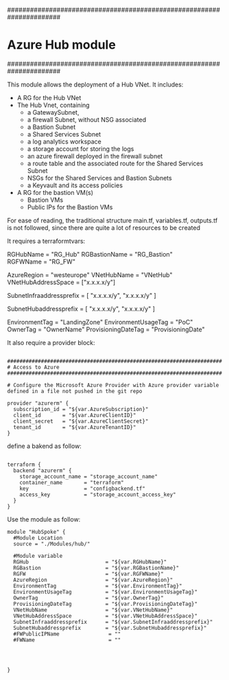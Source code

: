 ######################################################################
# Azure Hub module
######################################################################

This module allows the deployment of a Hub VNet.
It includes:
- A RG for the Hub VNet
- The Hub Vnet, containing 
    - a GatewaySubnet, 
    - a firewall Subnet, without NSG associated
    - a Bastion Subnet
    - a Shared Services Subnet
    - a log analytics workspace
    - a storage account for storing the logs
    - an azure firewall deployed in the firewall subnet
    - a route table and the associated route for the Shared Services Subnet
    - NSGs for the Shared Services and Bastion Subnets
    - a Keyvault and its access policies
- A RG for the bastion VM(s)
    - Bastion VMs
    - Public IPs for the Bastion VMs

For ease of reading, the traditional structure main.tf, variables.tf, outputs.tf is not followed, since there are quite a lot of resources to be created

It requires a terraformtvars:


RGHubName         = "RG_Hub"
RGBastionName     = "RG_Bastion"                
RGFWName          = "RG_FW"

AzureRegion           = "westeurope"
VNetHubName           = "VNetHub"
VNetHubAddressSpace   = ["x.x.x.x/y"]


SubnetInfraaddressprefix = [
    "x.x.x.x/y",
    "x.x.x.x/y"
  ]

SubnetHubaddressprefix = [
    "x.x.x.x/y",
    "x.x.x.x/y"
  ]


EnvironmentTag      = "LandingZone"
EnvironmentUsageTag = "PoC"
OwnerTag            = "OwnerName"
ProvisioningDateTag = "ProvisioningDate"


It also require a provider block:

```hcl

######################################################################
# Access to Azure
######################################################################

# Configure the Microsoft Azure Provider with Azure provider variable defined in a file not pushed in the git repo

provider "azurerm" {
  subscription_id = "${var.AzureSubscription}"
  client_id       = "${var.AzureClientID}"
  client_secret   = "${var.AzureClientSecret}"
  tenant_id       = "${var.AzureTenantID}"
}

```

define a bakend as follow: 

```hcl

terraform {
  backend "azurerm" {
    storage_account_name = "storage_account_name"
    container_name       = "terraform"
    key                  = "configbackend.tf"
    access_key           = "storage_account_access_key"
  }
}

```


Use the module as follow:


```hcl
module "HubSpoke" {
  #Module Location
  source = "./Modules/hub/"

  #Module variable
  RGHub                         = "${var.RGHubName}"
  RGBastion                     = "${var.RGBastionName}"
  RGFW                          = "${var.RGFWName}"
  AzureRegion                   = "${var.AzureRegion}"
  EnvironmentTag                = "${var.EnvironmentTag}"
  EnvironmentUsageTag           = "${var.EnvironmentUsageTag}"
  OwnerTag                      = "${var.OwnerTag}"
  ProvisioningDateTag           = "${var.ProvisioningDateTag}"
  VNetHubName                   = "${var.VNetHubName}"
  VNetHubAddressSpace           = "${var.VNetHubAddressSpace}"
  SubnetInfraaddressprefix      = "${var.SubnetInfraaddressprefix}"
  SubnetHubaddressprefix        = "${var.SubnetHubaddressprefix}"
  #FWPublicIPName                = ""
  #FWName                        = ""




}
```




